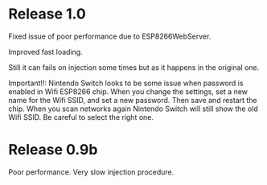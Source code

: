 # Release 1.0

Fixed issue of poor performance due to ESP8266WebServer.

Improved fast loading.

Still it can fails on injection some times but as it happens in the original one.

Important!!: Nintendo Switch looks to be some issue when password is enabled in Wifi ESP8266 chip. When you change the settings, set a new name for the Wifi SSID, and set a new password. Then save and restart the chip. When you scan networks again Nintendo Switch will still show the old Wifi SSID. Be careful to select the right one.

# Release 0.9b

Poor performance. Very slow injection procedure.

